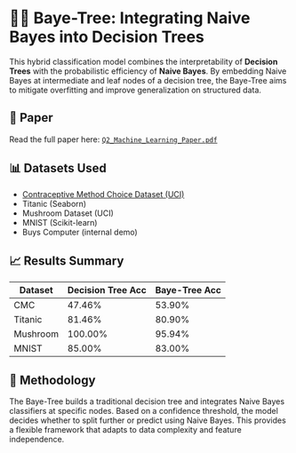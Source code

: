 # 🌳🧠 Baye-Tree: Integrating Naive Bayes into Decision Trees

This hybrid classification model combines the interpretability of **Decision Trees** with the probabilistic efficiency of **Naive Bayes**. By embedding Naive Bayes at intermediate and leaf nodes of a decision tree, the Baye-Tree aims to mitigate overfitting and improve generalization on structured data.

## 📄 Paper
Read the full paper here: [`Q2_Machine_Learning_Paper.pdf`](paper/Q2_Machine_Learning_Paper.pdf)

## 📊 Datasets Used
- [Contraceptive Method Choice Dataset (UCI)](https://doi.org/10.24432/C59W2D)
- Titanic (Seaborn)
- Mushroom Dataset (UCI)
- MNIST (Scikit-learn)
- Buys Computer (internal demo)

## 📈 Results Summary

| Dataset        | Decision Tree Acc | Baye-Tree Acc |
|----------------|-------------------|---------------|
| CMC            | 47.46%            | 53.90%        |
| Titanic        | 81.46%            | 80.90%        |
| Mushroom       | 100.00%           | 95.94%        |
| MNIST          | 85.00%            | 83.00%        |

## 🧠 Methodology
The Baye-Tree builds a traditional decision tree and integrates Naive Bayes classifiers at specific nodes. Based on a confidence threshold, the model decides whether to split further or predict using Naive Bayes. This provides a flexible framework that adapts to data complexity and feature independence.
